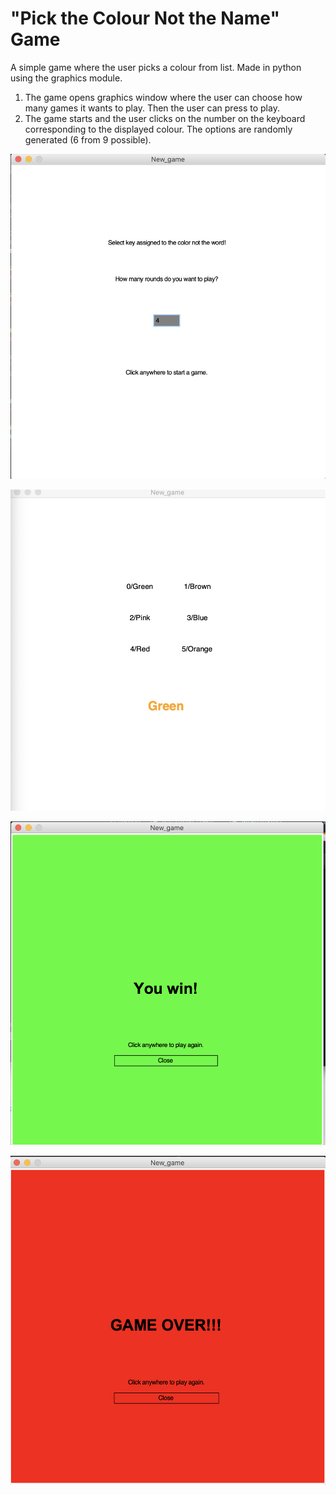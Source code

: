 # "Pick the Colour Not the Name" Game
A simple game where the user picks a colour from list. Made in python using the graphics module.

1. The game opens graphics window where the user can choose how many games it wants to play. Then the user can press to play.
2. The game starts and the user clicks on the number on the keyboard corresponding to the displayed colour. The options are randomly generated (6 from 9 possible).


![Start screen](startscrn.png)


![Main screen](main.png)


![Win screen](win.png)

![Lose screen](lost.png)

